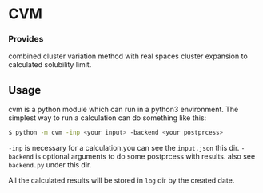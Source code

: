 CVM
===

### Provides ###
combined cluster variation method with real spaces cluster expansion to 
calculated solubility limit.

## Usage ##
cvm is a python module which can run in a python3 environment.
The simplest way to run a calculation can do something like this:
```bash
$ python -m cvm -inp <your input> -backend <your postprcess>
```
`-inp` is necessary for a calculation.you can see the `input.json` this dir.
`-backend` is optional arguments to do some postprcess with results. also see `backend.py` under this dir.

All the calculated results will be stored in `log` dir by the created date.